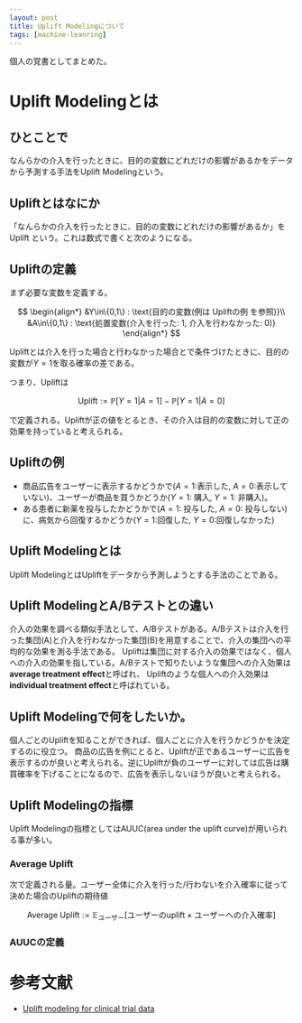 ```yaml
---
layout: post
title: Uplift Modelingについて
tags: [machine-leanring]
---
```


個人の覚書としてまとめた。

# Uplift Modelingとは

## ひとことで

なんらかの介入を行ったときに、目的の変数にどれだけの影響があるかをデータから予測する手法をUplift Modelingという。

## Upliftとはなにか

「なんらかの介入を行ったときに、目的の変数にどれだけの影響があるか」をUplift という。これは数式で書くと次のようになる。

## Upliftの定義

まず必要な変数を定義する。

$$
\begin{align*}
&Y\in\{0,1\} : \text{目的の変数(例は Upliftの例 を参照)}\\
&A\in\{0,1\} : \text{処置変数(介入を行った: 1, 介入を行わなかった: 0)}
\end{align*}
$$

Upliftとは介入を行った場合と行わなかった場合とで条件づけたときに、目的の変数が$Y=1$を取る確率の差である。

つまり、$\mathrm{Uplift}$は

$$
\mathrm{Uplift} := \mathbb{P}[Y=1|A=1] - \mathbb{P}[Y=1|A=0]
$$

で定義される。Upliftが正の値をとるとき、その介入は目的の変数に対して正の効果を持っていると考えられる。


## Upliftの例

- 商品広告をユーザーに表示するかどうかで($A=1$:表示した, $A=0$:表示していない)、ユーザーが商品を買うかどうか($Y=1$: 購入, $Y=1$: 非購入)。
- ある患者に新薬を投与したかどうかで($A=1$: 投与した, $A=0$: 投与しない)に、病気から回復するかどうか($Y=1$:回復した, $Y=0$:回復しなかった)

## Uplift Modelingとは

Uplift ModelingとはUpliftをデータから予測しようとする手法のことである。

## Uplift ModelingとA/Bテストとの違い

介入の効果を調べる類似手法として、A/Bテストがある。A/Bテストは介入を行った集団(A)と介入を行わなかった集団(B)を用意することで、介入の集団への平均的な効果を測る手法である。
Upliftは集団に対する介入の効果ではなく、個人への介入の効果を指している。A/Bテストで知りたいような集団への介入効果は**average treatment effect**と呼ばれ、
Upliftのような個人への介入効果は**individual treatment effect**と呼ばれている。

## Uplift Modelingで何をしたいか。

個人ごとのUpliftを知ることができれば、個人ごとに介入を行うかどうかを決定するのに役立つ。
商品の広告を例にとると、Upliftが正であるユーザーに広告を表示するのが良いと考えられる。逆にUpliftが負のユーザーに対しては広告は購買確率を下げることになるので、広告を表示しないほうが良いと考えられる。

## Uplift Modelingの指標

Uplift Modelingの指標としてはAUUC(area under the uplift curve)が用いられる事が多い。

### Average Uplift

次で定義される量。ユーザー全体に介入を行った/行わないを介入確率に従って決めた場合のUpliftの期待値

$$
\text{Average Uplift} := \mathbb{E}_{\text{ユーザー}}[\text{ユーザーのuplift}\times\text{ユーザーへの介入確率}]
$$

### AUUCの定義

# 参考文献
- [Uplift modeling for clinical trial data](http://people.cs.pitt.edu/~milos/icml_clinicaldata_2012/Papers/Oral_Jaroszewitz_ICML_Clinical_2012.pdf)

